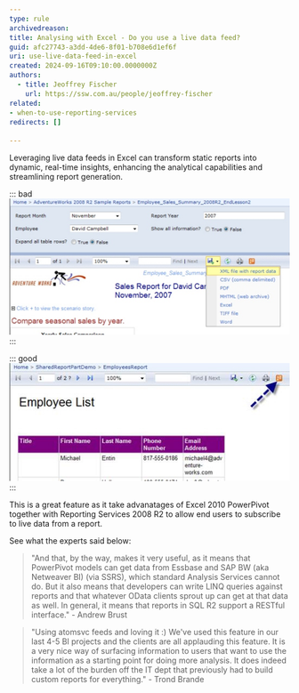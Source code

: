 ```yaml
---
type: rule
archivedreason:
title: Analysing with Excel - Do you use a live data feed?
guid: afc27743-a3dd-4de6-8f01-b708e6d1ef6f
uri: use-live-data-feed-in-excel
created: 2024-09-16T09:10:00.0000000Z
authors: 
  - title: Jeoffrey Fischer
    url: https://ssw.com.au/people/jeoffrey-fischer
related:
- when-to-use-reporting-services
redirects: []

---
```


Leveraging live data feeds in Excel can transform static reports into dynamic, real-time insights, enhancing the analytical capabilities and streamlining report generation.

<!--endintro-->

::: bad  
![Figure: Bad example - Static data that will need to be re-exported](ExcelData.jpg)  
:::

::: good  
![Figure: Good example - As the data is always live](LiveData.jpg)
:::

This is a great feature as it take advanatages of Excel 2010 PowerPivot together with Reporting Services 2008 R2 to allow end users to subscribe to live data from a report.

See what the experts said below:

> "And that, by the way, makes it very useful, as it means that PowerPivot models can get data from Essbase and SAP BW (aka Netweaver BI) (via SSRS), which standard Analysis Services cannot do. But it also means that developers can write LINQ queries against reports and that whatever OData clients sprout up can get at that data as well. In general, it means that reports in SQL R2 support a RESTful interface."
> \- Andrew Brust

> "Using atomsvc feeds and loving it :)
> We've used this feature in our last 4-5 BI projects and the clients are all applauding this feature. It is a very nice way of surfacing information to users that want to use the information as a starting point for doing more analysis. It does indeed take a lot of the burden off the IT dept that previously had to build custom reports for everything."
> \- Trond Brande
